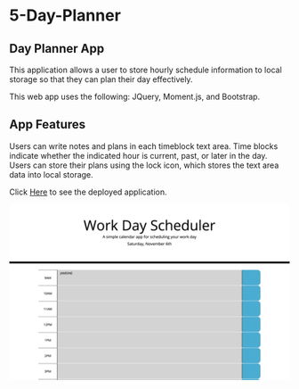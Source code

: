 # 5-Day-Planner
## Day Planner App
This application allows a user to store hourly schedule information to local storage so that they can plan their day effectively. 

This web app uses the following: JQuery, Moment.js, and Bootstrap.

## App Features
Users can write notes and plans in each timeblock text area. Time blocks indicate whether the indicated hour is current, past, or later in the day. Users can store their plans using the lock icon, which stores the text area data into local storage.

Click [Here](https://jasminetuff.github.io/5-Day-Planner/) to see the deployed application.

![Screenshot of Day Planner web application](assets/preview.png)

